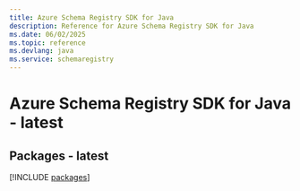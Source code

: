 ```yaml
---
title: Azure Schema Registry SDK for Java
description: Reference for Azure Schema Registry SDK for Java
ms.date: 06/02/2025
ms.topic: reference
ms.devlang: java
ms.service: schemaregistry
---
```

# Azure Schema Registry SDK for Java - latest
## Packages - latest
[!INCLUDE [packages](schema-registry-index.md)]